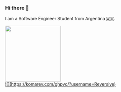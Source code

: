 ### Hi there 👋


I am a Software Engineer Student from Argentina 🇦🇷.

<div>
  <a href="https://github.com/Reversive">
  <img height="180em" src="https://github-readme-stats.vercel.app/api?username=Reversive&show_icons=true&theme=dracula&include_all_commits=true&count_private=true"/>
</div>
![](https://komarev.com/ghpvc/?username=Reversive)
